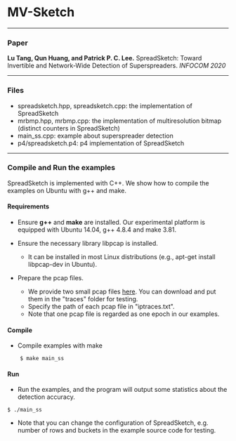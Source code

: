 # MV-Sketch

---
### Paper
__Lu Tang, Qun Huang, and Patrick P. C. Lee.__
SpreadSketch: Toward Invertible and Network-Wide Detection of Superspreaders.
_INFOCOM 2020_

---
### Files
- spreadsketch.hpp, spreadsketch.cpp: the implementation of SpreadSketch
- mrbmp.hpp, mrbmp.cpp: the implementation of multiresolution bitmap (distinct
  counters in SpreadSketch)
- main\_ss.cpp: example about superspreader detection
- p4/spreadsketch.p4: p4 implementation of SpreadSketch
---

### Compile and Run the examples
SpreadSketch is implemented with C++. We show how to compile the examples on
Ubuntu with g++ and make.

#### Requirements
- Ensure __g++__ and __make__ are installed.  Our experimental platform is
  equipped with Ubuntu 14.04, g++ 4.8.4 and make 3.81.

- Ensure the necessary library libpcap is installed.
    - It can be installed in most Linux distributions (e.g., apt-get install
      libpcap-dev in Ubuntu).

- Prepare the pcap files.
    - We provide two small pcap files
      [here](https://drive.google.com/file/d/1WLEjB-w4ZlNshl1vUMb98rrowFuMBWuJ/view?usp=sharing).
      You can download and put them in the "traces" folder for testing.  
    - Specify the path of each pcap file in "iptraces.txt". 
    - Note that one pcap file is regarded as one epoch in our examples. 

#### Compile
- Compile examples with make

```
    $ make main_ss
```

#### Run
- Run the examples, and the program will output some statistics about the detection accuracy. 

```
$ ./main_ss
```

- Note that you can change the configuration of SpreadSketch, e.g. number of rows and buckets in the example source code for testing.





